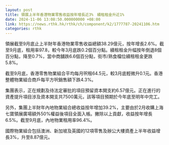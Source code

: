 ```yaml
---
layout: post
title: 領展上半年香港物業零售收益按年增長近3%　續租租金升近1%
date: 2024-11-06 13:08:50.000000000 +08:00
link: https://news.rthk.hk/rthk/ch/component/k2/1777787-20241106.htm
categories: rthk
---
```


領展截至9月底止上半財年香港物業零售收益總額38.29億元，按年增長2.6%。截至9月底，租用率97.8，較今年3月底跌0.2個百分點。續租租金升幅按年倒退8個百分點，降至0.7%，當中商舖跌6.6個百分點，街市/熟食檔位續租租金更跌5.8%。

截至9月底，香港零售物業組合平均每月呎租64.5元，較3月底輕微升0.1元。香港整體物業組合商戶每平方呎銷售額下跌4.3%。

集團表示，正在規劃及待法定審批的項目預留資本開支約6.57億元。正在進行的資產提升項目涉及資本開支共7500萬元，該等項目預期於今年底至明年中完工。

另外，集團上半財年內地物業組合總收益按年增加39.2%，主要由於2月收購上海七寶領展廣場額外50%權益後項目全面入帳。撇除以上貢獻，收益按年增長6.5%。截至9月底，內地物業租用率96.4%。

國際物業組合包括澳洲、新加坡及英國的12項零售及辦公大樓資產上半年收益增長3%，升至8.87億元。
